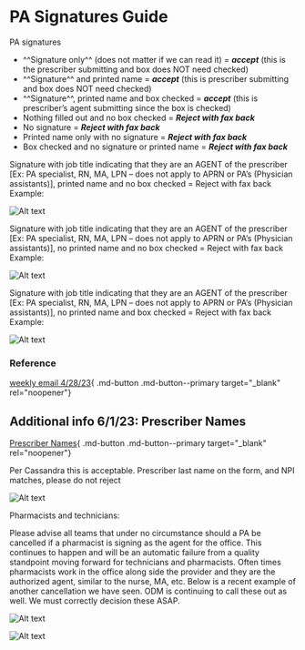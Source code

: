 # PA Signatures Guide

PA signatures

- ^^Signature only^^ (does not matter if we can read it) = ***accept*** (this is the prescriber submitting and box does NOT need checked)
- ^^Signature^^ and printed name = ***accept*** (this is prescriber submitting and box does NOT need checked)
- ^^Signature^^, printed name and box checked = ***accept*** (this is prescriber’s agent submitting since the box is checked)
- Nothing filled out and no box checked = ***Reject with fax back***
- No signature = ***Reject with fax back***
- Printed name only with no signature = ***Reject with fax back***
- Box checked and no signature or printed name = ***Reject with fax back***

Signature with job title indicating that they are an AGENT of the prescriber [Ex: PA specialist, RN, MA, LPN – does not apply to APRN or PA’s (Physician assistants)], printed name and no box checked = Reject with fax back <br/>
Example:  

![Alt text](PA_signatures_1.png)

Signature with job title indicating that they are an AGENT of the prescriber [Ex: PA specialist, RN, MA, LPN – does not apply to APRN or PA’s (Physician assistants)],  no printed name and no box checked = Reject with fax back<br/>
Example:  

![Alt text](PA_signatures_2.png)

Signature with job title indicating that they are an AGENT of the prescriber [Ex: PA specialist, RN, MA, LPN – does not apply to APRN or PA’s (Physician assistants)],  no printed name and box checked = Reject with fax back<br/>
Example:  

![Alt text](PA_signatures_3.png)

### Reference

[weekly email 4/28/23](https://mygainwell-my.sharepoint.com/:w:/r/personal/christopher_nguyen_gainwelltechnologies_com/Documents/Evergreen/Emails/weeklyemail42823.docx?d=wc2d2297e447242f6a310e1aa4e002d2b&csf=1&web=1&e=G87tJQ){ .md-button .md-button--primary target="_blank" rel="noopener"}


## Additional info 6/1/23: Prescriber Names

[Prescriber Names](FW%20Prescriber%20Names.htm){ .md-button .md-button--primary target="_blank" rel="noopener"}

Per Cassandra this is acceptable. Prescriber last name on the form, and NPI matches, please do not reject

![Alt text](PA_signatures_4.png)

Pharmacists and technicians:

Please advise all teams that under no circumstance should a PA be cancelled if a pharmacist is signing as the agent for the office. This continues to happen and will be an automatic failure from a quality standpoint moving forward for technicians and pharmacists. Often times pharmacists work in the office along side the provider and they are the authorized agent, similar to the nurse, MA, etc. Below is a recent example of another cancellation we have seen. ODM is continuing to call these out as well. We must correctly decision these ASAP.

![Alt text](PA_signatures_5.png)

![Alt text](PA_signatures_6.png)





